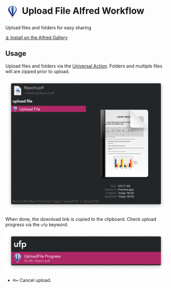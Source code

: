 # <img src='Workflow/icon.png' width='45' align='center' alt='icon'> Upload File Alfred Workflow

Upload files and folders for easy sharing

[⤓ Install on the Alfred Gallery](https://alfred.app/workflows/vitor/upload-file)

## Usage

Upload files and folders via the [Universal Action](https://www.alfredapp.com/help/features/universal-actions/). Folders and multiple files will are zipped prior to upload.

![Upload file](Workflow/images/about/ua.png)

When done, the download link is copied to the clipboard. Check upload progress via the `ufp` keyword.

![Upload progress](Workflow/images/about/ufp.png)

* <kbd>⌘</kbd><kbd>↩&#xFE0E;</kbd> Cancel upload.
